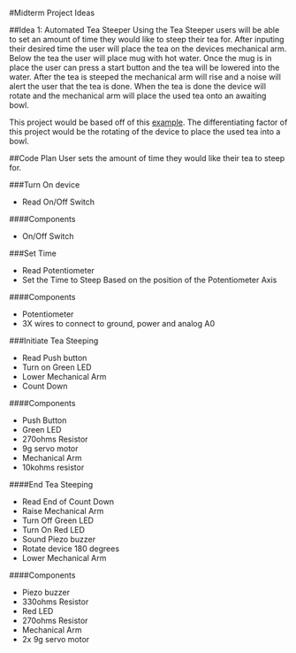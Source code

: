 #Midterm Project Ideas

##Idea 1: Automated Tea Steeper
Using the Tea Steeper users will be able to set an amount of time they would like to steep their tea for. After inputing their desired time the user will place the tea on the devices mechanical arm. Below the tea the user will place mug with hot water. Once the mug is in place the user can press a start button and the tea will be lowered into the water. After the tea is steeped the mechanical arm will rise and a noise will alert the user that the tea is done. When the tea is done the device will rotate and the mechanical arm will place the used tea onto an awaiting bowl.

This project would be based off of this [example](http://digitaljunky.io/make-an-automated-tea-steeper-with-arduino/). The differentiating factor of this project would be the rotating of the device to place the used tea into a bowl.

##Code Plan
User sets the amount of time they would like their tea to steep for.

###Turn On device
* Read On/Off Switch

####Components
* On/Off Switch

###Set Time
* Read Potentiometer
* Set the Time to Steep Based on the position of the Potentiometer Axis

####Components
* Potentiometer
* 3X wires to connect to ground, power and analog A0

###Initiate Tea Steeping  
* Read Push button
* Turn on Green LED
* Lower Mechanical Arm
* Count Down

####Components
* Push Button
* Green LED
* 270ohms Resistor
* 9g servo motor
* Mechanical Arm
* 10kohms resistor

####End Tea Steeping
* Read End of Count Down
* Raise Mechanical Arm
* Turn Off Green LED
* Turn On Red LED
* Sound Piezo buzzer
* Rotate device 180 degrees
* Lower Mechanical Arm

####Components
* Piezo buzzer
* 330ohms Resistor
* Red LED
* 270ohms Resistor
* Mechanical Arm
* 2x 9g servo motor
